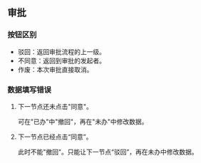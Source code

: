 ## 审批
### 按钮区别
+ 驳回：返回审批流程的上一级。
+ 不同意：返回到审批的发起者。
+ 作废：本次审批直接取消。
### 数据填写错误
1. 下一节点还未点击"同意"。

   可在"已办"中"撤回"，再在"未办"中修改数据。

2. 下一节点已经点击“同意”。

   此时不能"撤回"。只能让下一节点“驳回”，再在未办中修改数据。